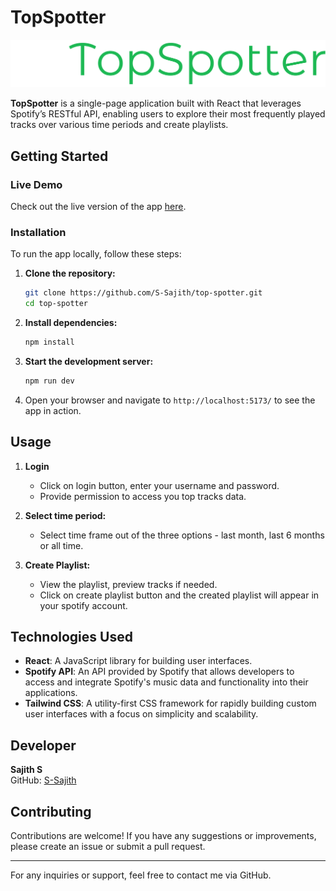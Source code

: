 # TopSpotter

[![TopSpotter Logo](Logo.png)](https://top-spotter.netlify.app/)

**TopSpotter** is a single-page application built with React that leverages Spotify’s RESTful API, enabling users to explore their most frequently played tracks over various time periods and create playlists.

## Getting Started

### Live Demo

Check out the live version of the app [here](https://top-spotter.netlify.app/).

### Installation

To run the app locally, follow these steps:

1. **Clone the repository:**

   ```bash
   git clone https://github.com/S-Sajith/top-spotter.git
   cd top-spotter
   ```

2. **Install dependencies:**

   ```bash
   npm install
   ```

3. **Start the development server:**

   ```bash
   npm run dev
   ```

4. Open your browser and navigate to `http://localhost:5173/` to see the app in action.

## Usage

1. **Login**

   - Click on login button, enter your username and password.
   - Provide permission to access you top tracks data.

2. **Select time period:**

   - Select time frame out of the three options - last month, last 6 months or all time.

3. **Create Playlist:**
   - View the playlist, preview tracks if needed.
   - Click on create playlist button and the created playlist will appear in your spotify account.

## Technologies Used

- **React**: A JavaScript library for building user interfaces.
- **Spotify API**: An API provided by Spotify that allows developers to access and integrate Spotify's music data and functionality into their applications.
- **Tailwind CSS**: A utility-first CSS framework for rapidly building custom user interfaces with a focus on simplicity and scalability.

## Developer

**Sajith S**  
GitHub: [S-Sajith](https://github.com/S-Sajith)

## Contributing

Contributions are welcome! If you have any suggestions or improvements, please create an issue or submit a pull request.

---

For any inquiries or support, feel free to contact me via GitHub.
